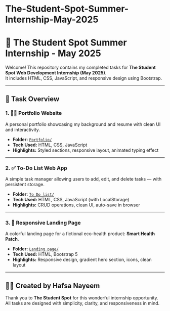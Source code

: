 # The-Student-Spot-Summer-Internship-May-2025

# 🌟 The Student Spot Summer Internship - May 2025

Welcome! This repository contains my completed tasks for **The Student Spot Web Development Internship (May 2025)**.  
It includes HTML, CSS, JavaScript, and responsive design using Bootstrap.

---

## 🚀 Task Overview

### 1. 🧑‍💻 Portfolio Website
A personal portfolio showcasing my background and resume with clean UI and interactivity.
- **Folder:** [`Portfolio/`](./Portfolio/)
- **Tech Used:** HTML, CSS, JavaScript
- **Highlights:** Styled sections, responsive layout, animated typing effect

---

### 2. ✅ To-Do List Web App
A simple task manager allowing users to add, edit, and delete tasks — with persistent storage.
- **Folder:** [`To Do list/`](./To%20Do%20list/)
- **Tech Used:** HTML, CSS, JavaScript (with LocalStorage)
- **Highlights:** CRUD operations, clean UI, auto-save in browser

---

### 3. 🌿 Responsive Landing Page
A colorful landing page for a fictional eco-health product: **Smart Health Patch**.
- **Folder:** [`Landing page/`](./Landing%20page/)
- **Tech Used:** HTML, Bootstrap 5
- **Highlights:** Responsive design, gradient hero section, icons, clean layout

---

## 🙋‍♀️ Created by Hafsa Nayeem

Thank you to **The Student Spot** for this wonderful internship opportunity.  
All tasks are designed with simplicity, clarity, and responsiveness in mind.  
